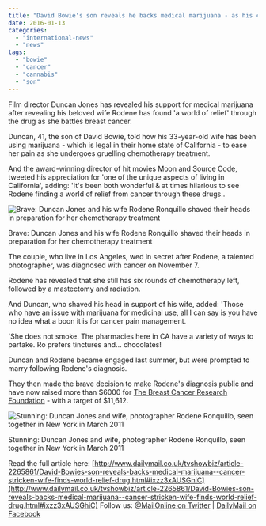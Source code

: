 ```yaml
---
title: "David Bowie's son reveals he backs medical marijuana - as his cancer-stricken wife finds 'a world of relief' through the drug"
date: 2016-01-13
categories: 
  - "international-news"
  - "news"
tags: 
  - "bowie"
  - "cancer"
  - "cannabis"
  - "son"
---
```


Film director Duncan Jones has revealed his support for medical marijuana after revealing his beloved wife Rodene has found 'a world of relief' through the drug as she battles breast cancer.

Duncan, 41, the son of David Bowie, told how his 33-year-old wife has been using marijuana - which is legal in their home state of California - to ease her pain as she undergoes gruelling chemotherapy treatment.

And the award-winning director of hit movies Moon and Source Code, tweeted his appreciation for 'one of the unique aspects of living in California', adding: 'It's been both wonderful & at times hilarious to see Rodene finding a world of relief from cancer through these drugs..

![Brave: Duncan Jones and his wife Rodene Ronquillo shaved their heads in preparation for her chemotherapy treatment](https://mcanz.org.nz/wp-content/uploads/2022/04/article-2245851-1671F277000005DC-871_634x731.jpg)

Brave: Duncan Jones and his wife Rodene Ronquillo shaved their heads in preparation for her chemotherapy treatment

The couple, who live in Los Angeles, wed in secret after Rodene, a talented photographer, was diagnosed with cancer on November 7.

Rodene has revealed that she still has six rounds of chemotherapy left, followed by a mastectomy and radiation.

And Duncan, who shaved his head in support of his wife, added: 'Those who have an issue with marijuana for medicinal use, all I can say is you have no idea what a boon it is for cancer pain management.

'She does not smoke. The pharmacies here in CA have a variety of ways to partake. Ro prefers tinctures and... chocolates!

Duncan and Rodene became engaged last summer, but were prompted to marry following Rodene's diagnosis.

They then made the brave decision to make Rodene's diagnosis public and have now raised more than $6000 for [The Breast Cancer Research Foundation](http://www.fundraiseforbcrf.org/faf/donorReg/donorPledge.asp?ievent=1021963&supid=374586538) \- with a target of $11,612.

![Stunning: Duncan Jones and wife, photographer Rodene Ronquillo, seen together in New York in March 2011](https://mcanz.org.nz/wp-content/uploads/2022/04/article-2245851-1671F4E8000005DC-781_634x542.jpg)

Stunning: Duncan Jones and wife, photographer Rodene Ronquillo, seen together in New York in March 2011

Read the full article here: [http://www.dailymail.co.uk/tvshowbiz/article-2265861/David-Bowies-son-reveals-backs-medical-marijuana--cancer-stricken-wife-finds-world-relief-drug.html#ixzz3xAUSGhiC](http://www.dailymail.co.uk/tvshowbiz/article-2265861/David-Bowies-son-reveals-backs-medical-marijuana--cancer-stricken-wife-finds-world-relief-drug.html#ixzz3xAUSGhiC) Follow us: [@MailOnline on Twitter](http://ec.tynt.com/b/rw?id=bBOTTqvd0r3Pooab7jrHcU&u=MailOnline) | [DailyMail on Facebook](http://ec.tynt.com/b/rf?id=bBOTTqvd0r3Pooab7jrHcU&u=DailyMail)
